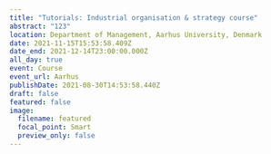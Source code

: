 ```yaml
---
title: "Tutorials: Industrial organisation & strategy course"
abstract: "123"
location: Department of Management, Aarhus University, Denmark
date: 2021-11-15T15:53:58.409Z
date_end: 2021-12-14T23:00:00.000Z
all_day: true
event: Course
event_url: Aarhus
publishDate: 2021-08-30T14:53:58.440Z
draft: false
featured: false
image:
  filename: featured
  focal_point: Smart
  preview_only: false
---
```

